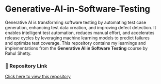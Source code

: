 # Generative-AI-in-Software-Testing
Generative AI is transforming software testing by automating test case generation, enhancing test data creation, and improving defect detection. It enables intelligent test automation, reduces manual effort, and accelerates release cycles by leveraging machine learning models to predict failures and optimize test coverage. This repository contains my learnings and implementations from the **Generative AI in Software Testing** course by Rahul Shetty.

### 🔗 Repository Link
[Click here to view this repository](https://github.com/RajatSharan/Generative-AI-in-Software-Testing)










